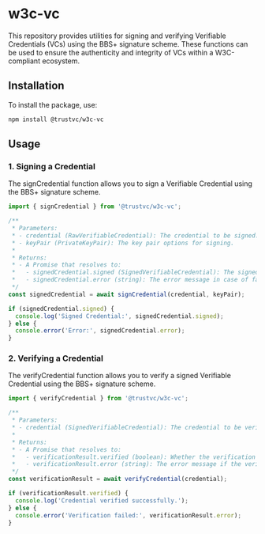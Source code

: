 # w3c-vc

This repository provides utilities for signing and verifying Verifiable Credentials (VCs) using the BBS+ signature scheme. These functions can be used to ensure the authenticity and integrity of VCs within a W3C-compliant ecosystem.

## Installation
To install the package, use:

```sh
npm install @trustvc/w3c-vc
```

## Usage
### 1. Signing a Credential

The signCredential function allows you to sign a Verifiable Credential using the BBS+ signature scheme.

```ts
import { signCredential } from '@trustvc/w3c-vc';

/**
 * Parameters:
 * - credential (RawVerifiableCredential): The credential to be signed.
 * - keyPair (PrivateKeyPair): The key pair options for signing.
 * 
 * Returns:
 * - A Promise that resolves to:
 *   - signedCredential.signed (SignedVerifiableCredential): The signed credential.
 *   - signedCredential.error (string): The error message in case of failure.
 */
const signedCredential = await signCredential(credential, keyPair);

if (signedCredential.signed) {
  console.log('Signed Credential:', signedCredential.signed);
} else {
  console.error('Error:', signedCredential.error);
}

```

### 2. Verifying a Credential
The verifyCredential function allows you to verify a signed Verifiable Credential using the BBS+ signature scheme.

```ts
import { verifyCredential } from '@trustvc/w3c-vc';

/**
 * Parameters:
 * - credential (SignedVerifiableCredential): The credential to be verified.
 * 
 * Returns:
 * - A Promise that resolves to:
 *   - verificationResult.verified (boolean): Whether the verification was successful.
 *   - verificationResult.error (string): The error message if the verification failed.
 */
const verificationResult = await verifyCredential(credential);

if (verificationResult.verified) {
  console.log('Credential verified successfully.');
} else {
  console.error('Verification failed:', verificationResult.error);
}

```
